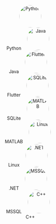 <p align="center">
  <img src="https://cdn.jsdelivr.net/gh/devicons/devicon@latest/icons/python/python-original.svg" alt="Python" width="70" style="border-radius:50%; margin:0 15px;" /><br>Python
  <img src="https://cdn.jsdelivr.net/gh/devicons/devicon@latest/icons/java/java-original.svg" alt="Java" width="70" style="border-radius:50%; margin:0 15px;" /><br>Java
  <img src="https://cdn.jsdelivr.net/gh/devicons/devicon@latest/icons/flutter/flutter-original.svg" alt="Flutter" width="70" style="border-radius:50%; margin:0 15px;" /><br>Flutter
  <img src="https://cdn.jsdelivr.net/gh/devicons/devicon@latest/icons/sqlite/sqlite-original.svg" alt="SQLite" width="70" style="border-radius:50%; margin:0 15px;" /><br>SQLite
  <img src="https://cdn.jsdelivr.net/gh/devicons/devicon@latest/icons/matlab/matlab-original.svg" alt="MATLAB" width="70" style="border-radius:50%; margin:0 15px;" /><br>MATLAB
  <img src="https://cdn.jsdelivr.net/gh/devicons/devicon@latest/icons/linux/linux-original.svg" alt="Linux" width="70" style="border-radius:50%; margin:0 15px;" /><br>Linux
  <img src="https://skillicons.dev/icons?i=dotnet" alt=".NET" width="70" style="border-radius:50%; margin:0 15px;" /><br>.NET
  <img src="https://cdn.jsdelivr.net/gh/devicons/devicon@latest/icons/microsoftsqlserver/microsoftsqlserver-original.svg" alt="MSSQL" width="70" style="border-radius:50%; margin:0 15px;" /><br>MSSQL
  <img src="https://cdn.jsdelivr.net/gh/devicons/devicon@latest/icons/cplusplus/cplusplus-original.svg" alt="C++" width="70" style="border-radius:50%; margin:0 15px;" /><br>C++
</p>
